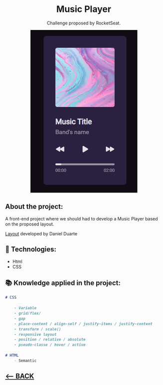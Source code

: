 <div align="center">
    <h1>Music Player</h1>
    <p>Challenge proposed by RocketSeat.</p>
    <img src="../img/09-preview1.png">
</div>

<h2>About the project:</h2>
<p>A front-end project where we should had to develop a Music Player based on the proposed layout.</p>
<p><a href="https://www.figma.com/community/file/1195050524500542670">Layout</a> developed by 
Daniel Duarte</p>


## 🚀 Technologies:
<ul>
    <li>Html</li>
    <li>CSS</li>
</ul> 

## 📚 Knowledge applied in the project:

```md
# CSS

    - Variable
    - grid/flex/
    - gap
    - place-content / align-self / justify-items / justify-content
    - transform / scale()
    - responsive layout
    - position / relative / absolute
    - pseudo-classe / hover / active

# HTML
    - Semantic

```

<h2>
<a href="https://github.com/AdrianoR85/Front-End"><-- BACK</a>
</h2>

